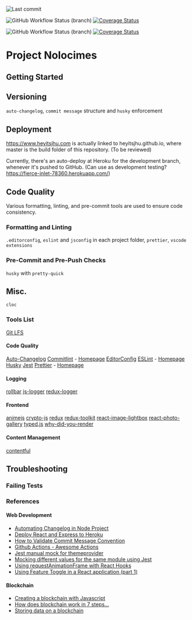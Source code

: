 ![Last commit](https://img.shields.io/github/last-commit/heyitsjhu/nolocimes)

![GitHub Workflow Status (branch)](https://img.shields.io/github/workflow/status/heyitsjhu/nolocimes/gha-lint-test-and-build/master) [![Coverage Status](https://coveralls.io/repos/github/heyitsjhu/nolocimes/badge.svg?branch=master)](https://coveralls.io/github/heyitsjhu/nolocimes?branch=master)

![GitHub Workflow Status (branch)](https://img.shields.io/github/workflow/status/heyitsjhu/nolocimes/gha-lint-test-and-build/development) [![Coverage Status](https://coveralls.io/repos/github/heyitsjhu/nolocimes/badge.svg?branch=development)](https://coveralls.io/github/heyitsjhu/nolocimes?branch=development)

# Project Nolocimes

## Getting Started

## Versioning

`auto-changelog`, `commit message` structure and `husky` enforcement

## Deployment

https://www.heyitsjhu.com is actually linked to heyitsjhu.github.io, where master is the build folder of this repository. (To be reviewed)

Currently, there's an auto-deploy at Heroku for the development branch, whenever it's pushed to GitHub. (Can use as development testing? https://fierce-inlet-78360.herokuapp.com/)

## Code Quality

Various formatting, linting, and pre-commit tools are used to ensure code consistency.

### Formatting and Linting

`.editorconfig`, `eslint` and `jsconfig` in each project folder, `prettier`, `vscode extensions`

### Pre-Commit and Pre-Push Checks

`husky` with `pretty-quick`

## Misc.

`cloc`

### Tools List

[Git LFS](https://git-lfs.github.com/)

#### Code Quality

[Auto-Changelog](https://github.com/cookpete/auto-changelog)
[Commitlint](https://github.com/conventional-changelog/commitlint) - [Homepage](https://commitlint.js.org/)
[EditorConfig](https://editorconfig.org/)
[ESLint](https://github.com/eslint/eslint) - [Homepage](https://eslint.org/)
[Husky](https://github.com/typicode/husky)
[Jest](https://jestjs.io/)
[Prettier](https://github.com/prettier/prettier) - [Homepage](https://prettier.io/)

#### Logging

[rollbar](https://rollbar.com)
[js-logger](https://github.com/jonnyreeves/js-logger)
[redux-logger](https://github.com/LogRocket/redux-logger)

#### Frontend

[animejs](https://animejs.com/)
[crypto-js](https://github.com/brix/crypto-js)
[redux](https://redux.js.org/)
[redux-toolkit](https://redux-toolkit.js.org/)
[react-image-lightbox](https://github.com/frontend-collective/react-image-lightbox)
[react-photo-gallery](https://github.com/neptunian/react-photo-gallery)
[typed.js](http://mattboldt.github.io/typed.js)
[why-did-you-render](https://github.com/welldone-software/why-did-you-render)

#### Content Management

[contentful](https://www.contentful.com/)

## Troubleshooting

### Failing Tests

### References

#### Web Development

- [Automating Changelog in Node Project](https://medium.com/@tiagoboeing/automating-changelog-in-your-nodejs-project-c54bdbb56e57)
- [Deploy React and Express to Heroku](https://daveceddia.com/deploy-react-express-app-heroku/)
- [How to Validate Commit Message Convention](https://dev.to/omarzi/how-to-validate-commit-message-convention-using-commitlint-and-husky-aaa)
- [Github Actions - Awesome Actions](https://github.com/sdras/awesome-actions)
- [Jest manual mock for themeprovider](https://stackoverflow.com/questions/58627085/jest-manual-mock-for-themeprovider)
- [Mocking different values for the same module using Jest](https://medium.com/trabe/mocking-different-values-for-the-same-module-using-jest-a7b8d358d78b)
- [Using requestAnimationFrame with React Hooks](https://css-tricks.com/using-requestanimationframe-with-react-hooks/)
- [Using Feature Toggle in a React application (part 1)](https://medium.com/ecovadis-engineering/using-feature-toggle-in-a-react-application-part-1-ee34a0e72cf4)

#### Blockchain

- [Creating a blockchain with Javascript](https://www.youtube.com/watch?v=zVqczFZr124)
- [How does blockchain work in 7 steps...](https://blog.goodaudience.com/blockchain-for-beginners-what-is-blockchain-519db8c6677a)
- [Storing data on a blockchain](https://malcoded.com/posts/storing-data-blockchain/)
